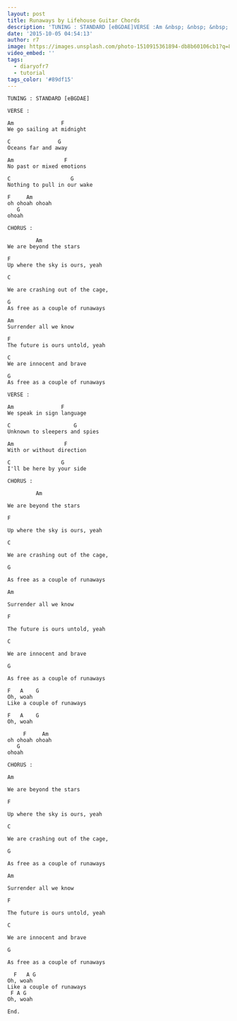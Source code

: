 ```yaml
---
layout: post
title: Runaways by Lifehouse Guitar Chords
description: 'TUNING : STANDARD [eBGDAE]VERSE :Am &nbsp; &nbsp; &nbsp; &nbsp; &nbsp; &nbsp; &nbsp; FWe go sailing at midnightC &nbsp; &nbsp; &nbsp; &nbsp; &nbsp; &n...'
date: '2015-10-05 04:54:13'
author: r7
image: https://images.unsplash.com/photo-1510915361894-db8b60106cb1?q=80&w=2940&auto=format&fit=crop&ixlib=rb-4.1.0&ixid=M3wxMjA3fDB8MHxwaG90by1wYWdlfHx8fGVufDB8fHx8fA%3D%3D
video_embed: ''
tags:
  - diaryofr7
  - tutorial
tags_color: '#89df15'
---
```

```
TUNING : STANDARD [eBGDAE]

VERSE :

Am               F
We go sailing at midnight
```

```
C               G  
Oceans far and away
```

```
Am                F
No past or mixed emotions
```

```
C                   G
Nothing to pull in our wake
```

```
F     Am
oh ohoah ohoah
   G
ohoah

CHORUS :

         Am
We are beyond the stars
```

```
F
Up where the sky is ours, yeah
```

```
C
```

`We are crashing out of the cage,`

```
G
As free as a couple of runaways
```

```
Am
Surrender all we know
```

```
F
The future is ours untold, yeah
```

```
C
We are innocent and brave
```

```
G
As free as a couple of runaways
```

```
VERSE :

Am               F
We speak in sign language
```

```
C                    G
Unknown to sleepers and spies
```

```
Am                F
With or without direction
```

```
C                G
I'll be here by your side
```

```
CHORUS :

         Am
```

`We are beyond the stars`

```
F
```

`Up where the sky is ours, yeah`

```
C
```

`We are crashing out of the cage,`

```
G
```

`As free as a couple of runaways`

```
Am
```

`Surrender all we know`

```
F
```

`The future is ours untold, yeah`

```
C
```

`We are innocent and brave`

```
G
```

`As free as a couple of runaways`

```
F   A    G
Oh, woah
Like a couple of runaways
```

```
F   A    G
Oh, woah

     F     Am
oh ohoah ohoah
   G
ohoah
```

`CHORUS :`

```
Am
```

`We are beyond the stars`

```
F
```

`Up where the sky is ours, yeah`

```
C
```

`We are crashing out of the cage,`

```
G
```

`As free as a couple of runaways`

```
Am
```

`Surrender all we know`

```
F
```

`The future is ours untold, yeah`

```
C
```

`We are innocent and brave`

```
G
```

```
As free as a couple of runaways

  F   A G
Oh, woah
Like a couple of runaways
 F A G
Oh, woah
```

`End.`
